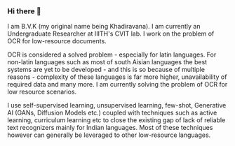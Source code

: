 ### Hi there 👋

I am B.V.K (my original name being Khadiravana). I am currently an Undergraduate Researcher at IIITH's CVIT lab. I work on the problem of OCR for low-resource documents. 

OCR is considered a solved problem - especially for latin languages. For non-latin languages such as most of south Aisian languages the best systems are yet to be developed - and this is so because of multiple reasons - complexity of these languages is far more higher, unavailability of required data and many more. I am currently solving the problem of OCR for low resource scenarios.

I use self-supervised learning, unsupervised learning, few-shot, Generative AI (GANs, Diffusion Models etc.) coupled with techniques such as active learning, curriculum learning etc to close the existing gap of lack of reliable text recognizers mainly for Indian languages. Most of these techniques however can generally be leveraged to other low-resource languages.


<!--
**khadiravana-belagavi/khadiravana-belagavi** is a ✨ _special_ ✨ repository because its `README.md` (this file) appears on your GitHub profile.

Here are some ideas to get you started:

- 🔭 I’m currently working on ...
- 🌱 I’m currently learning ...
- 👯 I’m looking to collaborate on ...
- 🤔 I’m looking for help with ...
- 💬 Ask me about ...
- 📫 How to reach me: ...
- 😄 Pronouns: ...
- ⚡ Fun fact: ...
-->
